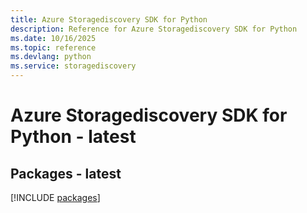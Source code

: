 ```yaml
---
title: Azure Storagediscovery SDK for Python
description: Reference for Azure Storagediscovery SDK for Python
ms.date: 10/16/2025
ms.topic: reference
ms.devlang: python
ms.service: storagediscovery
---
```

# Azure Storagediscovery SDK for Python - latest
## Packages - latest
[!INCLUDE [packages](storagediscovery-index.md)]